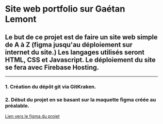 # Site web portfolio sur Gaétan Lemont

## Le but de ce projet est de faire un site web simple de A à Z (figma jusqu'au déploiement sur internet du site.) Les langages utilisés seront HTML, CSS et Javascript. Le déploiement du site se fera avec Firebase Hosting.

____

### 1. Création du dépôt git via GitKraken.

### 2. Début du projet en se basant sur la maquette figma créée au préalable. 
[Lien vers le figma du projet](https://www.figma.com/file/bCLsvw45Gz2CghxpadX1Or/Design-Portfolio?node-id=0%3A1)
